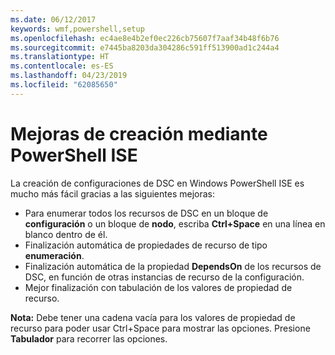 ```yaml
---
ms.date: 06/12/2017
keywords: wmf,powershell,setup
ms.openlocfilehash: ec4ae8e4b2ef0ec226cb75607f7aaf34b48f6b76
ms.sourcegitcommit: e7445ba8203da304286c591ff513900ad1c244a4
ms.translationtype: HT
ms.contentlocale: es-ES
ms.lasthandoff: 04/23/2019
ms.locfileid: "62085650"
---
```

# <a name="authoring-improvements-using-powershell-ise"></a>Mejoras de creación mediante PowerShell ISE

La creación de configuraciones de DSC en Windows PowerShell ISE es mucho más fácil gracias a las siguientes mejoras:

- Para enumerar todos los recursos de DSC en un bloque de **configuración** o un bloque de **nodo**, escriba **Ctrl+Space** en una línea en blanco dentro de él.
- Finalización automática de propiedades de recurso de tipo **enumeración**.
- Finalización automática de la propiedad **DependsOn** de los recursos de DSC, en función de otras instancias de recurso de la configuración.
- Mejor finalización con tabulación de los valores de propiedad de recurso.

**Nota:** Debe tener una cadena vacía para los valores de propiedad de recurso para poder usar Ctrl+Space para mostrar las opciones. Presione **Tabulador** para recorrer las opciones.
